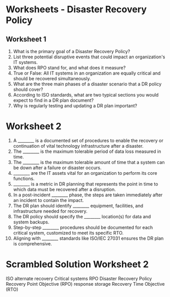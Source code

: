 # Worksheets - Disaster Recovery Policy

## Worksheet 1

1. What is the primary goal of a Disaster Recovery Policy?
2. List three potential disruptive events that could impact an organization's IT systems.
3. What does RPO stand for, and what does it measure?
4. True or False: All IT systems in an organization are equally critical and should be recovered simultaneously. 
5. What are the three main phases of a disaster scenario that a DR policy should cover?
6. According to ISO standards, what are two typical sections you would expect to find in a DR plan document?
7. Why is regularly testing and updating a DR plan important?


# Worksheet 2

1. A \_\_\_\_\_\_\_\_ is a documented set of procedures to enable the recovery or continuation of vital technology infrastructure after a disaster.
2. The \_\_\_\_\_\_\_\_ is the maximum tolerable period of data loss measured in time. 
3. The \_\_\_\_\_\_\_\_ is the maximum tolerable amount of time that a system can be down after a failure or disaster occurs.
4. \_\_\_\_\_\_\_\_ are the IT assets vital for an organization to perform its core functions.
5. \_\_\_\_\_\_\_\_ is a metric in DR planning that represents the point in time to which data must be recovered after a disruption.
6. In a post-incident \_\_\_\_\_\_\_\_ phase, the steps are taken immediately after an incident to contain the impact.
7. The DR plan should identify \_\_\_\_\_\_\_\_ equipment, facilities, and infrastructure needed for recovery.
8. The DR policy should specify the \_\_\_\_\_\_\_\_ location(s) for data and system backups.
9. Step-by-step \_\_\_\_\_\_\_\_ procedures should be documented for each critical system, customized to meet its specific RTO.
10. Aligning with \_\_\_\_\_\_\_\_ standards like ISO/IEC 27031 ensures the DR plan is comprehensive.

# Scrambled Solution Worksheet 2 

ISO
alternate
recovery
Critical systems
RPO
Disaster Recovery Policy 
Recovery Point Objective (RPO)
response
storage
Recovery Time Objective (RTO)


